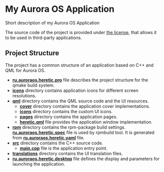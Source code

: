# My Aurora OS Application

Short description of my Aurora OS Application

The source code of the project is provided under
[the license](LICENSE.BSD-3-CLAUSE.md),
that allows it to be used in third-party applications.

## Project Structure

The project has a common structure
of an application based on C++ and QML for Aurora OS.

* **[ru.auroraos.heretic.pro](ru.auroraos.heretic.pro)** file
  describes the project structure for the qmake build system.
* **[icons](icons)** directory contains application icons for different screen resolutions.
* **[qml](qml)** directory contains the QML source code and the UI resources.
  * **[cover](qml/cover)** directory contains the application cover implementations.
  * **[icons](qml/icons)** directory contains the custom UI icons.
  * **[pages](qml/pages)** directory contains the application pages.
  * **[heretic.qml](qml/heretic.qml)** file
    provides the application window implementation.
* **[rpm](rpm)** directory contains the rpm-package build settings.
  **[ru.auroraos.heretic.spec](rpm/ru.auroraos.heretic.spec)** file is used by rpmbuild tool.
  It is generated from **[ru.auroraos.heretic.yaml](rpm/ru.auroraos.heretic.yaml)** file.
* **[src](src)** directory contains the C++ source code.
  * **[main.cpp](src/main.cpp)** file is the application entry point.
* **[translations](translations)** directory contains the UI translation files.
* **[ru.auroraos.heretic.desktop](ru.auroraos.heretic.desktop)** file
  defines the display and parameters for launching the application.